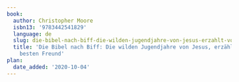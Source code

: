 ```yaml
---
book:
  author: Christopher Moore
  isbn13: '9783442541829'
  language: de
  slug: die-bibel-nach-biff-die-wilden-jugendjahre-von-jesus-erzahlt-von-seinem-besten-freund
  title: 'Die Bibel nach Biff: Die wilden Jugendjahre von Jesus, erzählt von seinem
    besten Freund'
plan:
  date_added: '2020-10-04'
---
```

